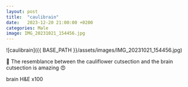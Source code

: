 ```yaml
---
layout: post
title:  "caulibrain"
date:   2023-12-20 21:00:00 +0200
categories: Male
image: IMG_20231021_154456.jpg
---
```


![caulibrain]({{ BASE_PATH }}/assets/images/IMG_20231021_154456.jpg)

 🔬
 The resemblance between the cauliflower cutsection and the brain cutsection is amazing 😍

brain H&E x100

